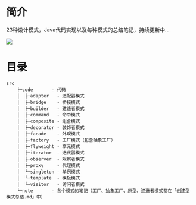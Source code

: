 # 简介
23种设计模式，Java代码实现以及每种模式的总结笔记，持续更新中...

![](https://gitee.com/songjilong/FigureBed/raw/master/img/20200319180103.png)

# 目录
```text
src
    ├─code       - 代码
    │  ├─adapter   - 适配器模式
    │  ├─bridge    - 桥接模式
    │  ├─builder   - 建造者模式
    │  ├─command   - 命令模式
    │  ├─composite - 组合模式
    │  ├─decorator - 装饰者模式
    │  ├─facade    - 外观模式
    │  ├─factory   - 工厂模式（包含抽象工厂）
    │  ├─flyweight - 享元模式
    │  ├─iterator  - 迭代器模式
    │  ├─observer  - 观察者模式
    │  ├─proxy     - 代理模式
    │  └─singleton - 单例模式
    │  └─template  - 模板模式
    │  └─visitor   - 访问者模式
    └─note       - 各个模式的笔记（工厂、抽象工厂、原型、建造者模式都在「创建型模式总结.md」中）
```
